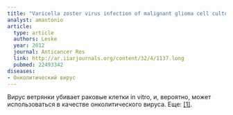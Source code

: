 ```yaml
---
title: "Varicella zoster virus infection of malignant glioma cell cultures: a new candidate for oncolytic virotherapy?"
analyst: amantonio
article:
  type: article
  authors: Leske
  year: 2012
  journal: Anticancer Res
  link: http://ar.iiarjournals.org/content/32/4/1137.long
  pubmed: 22493342
diseases:
- Онколитический вирус
---
```


Вирус ветрянки убивает раковые клетки in vitro, и, вероятно, может использоваться в качестве онколитического вируса. Еще: [[1]](https://www.ncbi.nlm.nih.gov/pmc/articles/PMC4692468/).
